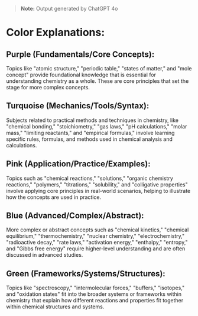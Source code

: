 > **Note:** Output generated by ChatGPT 4o

# Color Explanations:

## Purple (Fundamentals/Core Concepts):
Topics like "atomic structure," "periodic table," "states of matter," and "mole concept" provide foundational knowledge that is essential for understanding chemistry as a whole. These are core principles that set the stage for more complex concepts.

## Turquoise (Mechanics/Tools/Syntax):
Subjects related to practical methods and techniques in chemistry, like "chemical bonding," "stoichiometry," "gas laws," "pH calculations," "molar mass," "limiting reactants," and "empirical formulas," involve learning specific rules, formulas, and methods used in chemical analysis and calculations.

## Pink (Application/Practice/Examples):
Topics such as "chemical reactions," "solutions," "organic chemistry reactions," "polymers," "titrations," "solubility," and "colligative properties" involve applying core principles in real-world scenarios, helping to illustrate how the concepts are used in practice.

## Blue (Advanced/Complex/Abstract):
More complex or abstract concepts such as "chemical kinetics," "chemical equilibrium," "thermochemistry," "nuclear chemistry," "electrochemistry," "radioactive decay," "rate laws," "activation energy," "enthalpy," "entropy," and "Gibbs free energy" require higher-level understanding and are often discussed in advanced studies.

## Green (Frameworks/Systems/Structures):
Topics like "spectroscopy," "intermolecular forces," "buffers," "isotopes," and "oxidation states" fit into the broader systems or frameworks within chemistry that explain how different reactions and properties fit together within chemical structures and systems.